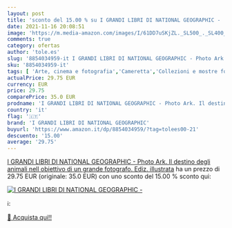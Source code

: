 ```yaml
---
layout: post
title: 'sconto del 15.00 % su I GRANDI LIBRI DI NATIONAL GEOGRAPHIC -   '
date: 2021-11-16 20:08:51
image: 'https://m.media-amazon.com/images/I/61DD7uSKjZL._SL500_._SL400_.jpg'
comments: true
category: ofertas
author: 'tole.es'
slug: '8854034959-it I GRANDI LIBRI DI NATIONAL GEOGRAPHIC - Photo Ark. Il...'
sku: '8854034959-it'
tags: [ 'Arte, cinema e fotografia','Cameretta','Collezioni e mostre fotografiche','Decorazioni cameretta','Fotografia','Fotografia lifestyle e di eventi','Libri','Prima Infanzia','Prima infanzia','Tempo libero','i grandi libri di national geographic', ]
actualPrice: 29.75 EUR
currency: EUR
price: 29.75
comparePrice: 35.0 EUR
prodname: 'I GRANDI LIBRI DI NATIONAL GEOGRAPHIC - Photo Ark. Il destino degli animali nell obiettivo di un grande fotografo. Ediz. illustrata'
country: 'it'
flag: '🇮🇹'
brand: 'I GRANDI LIBRI DI NATIONAL GEOGRAPHIC'
buyurl: 'https://www.amazon.it/dp/8854034959/?tag=tolees00-21'
descuento: '15.00'
average: '29.75'
---
```


[I GRANDI LIBRI DI NATIONAL GEOGRAPHIC - Photo Ark. Il destino degli animali nell obiettivo di un grande fotografo. Ediz. illustrata](https://www.amazon.it/dp/8854034959/?tag=tolees00-21) ha un prezzo di 29.75 EUR (originale: 35.0 EUR) con uno sconto del 15.00 % sconto qui:

[![I GRANDI LIBRI DI NATIONAL GEOGRAPHIC - ](https://m.media-amazon.com/images/I/61DD7uSKjZL._SL500_._SL400_.jpg)](https://www.amazon.it/dp/8854034959/?tag=tolees00-21)

ℹ️:


[🛒 Acquista qui!!](https://www.amazon.it/dp/8854034959/?tag=tolees00-21)
